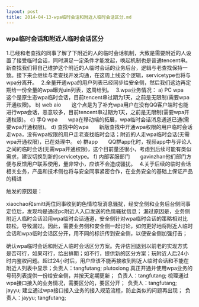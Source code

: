 ```yaml
---
layout: post
title: 2014-04-13-wpa临时会话和附近人临时会话区分.md
---
```


### wpa临时会话和附近人临时会话区分

1.已经和老查找的同事了解了下附近的人的临时会话机制，大致是需要附近的人设置了接受临时会话，同时满足一定条件才能发起，唤起机制也是普通tencent串。
新查找我们将自己维护这个附近的人临时会话的业务后台，逻辑与老查找保持一致。接下来会继续与老查找开发沟通，在这周上线这个逻辑，servicetype也将与wpa分离开。
 
2.全量开通wpa的用户列表已经同步给安全侧，然后我们这边再定期给一份全量的wpa曝光uin列表，这周给到。
 
3.wpa业务情况：
a) PC wpa
         这个是原生态wpa临时会话，目前tencent串过期为1天，之前是无限制(需要wpa开通权限)。
b) web aio
         这个点是为了补充wpa用户在没有QQ客户端时也能进行wpa会话，恶意较多，目前tencent串过期为1天，之前是无限制(需要wpa开通权限)。
c) 手Q wpa
         wpa在移动端的拓展，wpa临时会话消息通道已通(需要wpa开通权限)。
d) 查找中的wpa
         新版查找中开通wpa权限的用户临时会话走wpa，没有wpa权限的用户走老查找临时会话；附近的人走wpa临时会话(无需wpa开通权限)，已在处理中。
e) 群app
         QQ群app化时，视频app中与评论人之间的临时会话(无需wpa开通权限)，这个目前量还很小，考虑到后续可能有类似需求，建议切换到新的servicetype。
f) 内部客服部门
         gavinzhan他们部门方便与反馈用户联系使用，量非常小，应该不会造成骚扰。
 
4.关于后续的临时会话相关业务，产品和技术侧也将与安全同事紧密合作，在业务安全的基础上保证产品的精进


触发的原因是：

xiaochao和smitt两位同事收到的色情垃圾消息骚扰，经安全侧和业务后台侧同事定位后，发现均是通过pc附近人入口发送的色情骚扰信息；
漏过原因是，业务侧附近人临时会话沿用wpa临时会话通道，安全侧针对wpa临时会话的策略相对比较松，导致漏过。因此，需要业务侧和安全侧一起讨论，如何更好地将附近人临时会话和wpa临时会话区分开，用不同的标识传到安全侧，以便安全侧加强打击；

确认wpa临时会话和附近人临时会话区分方案。先评估回退到以前老的实现方式是否可行，如果可行，给出排期；如不行，提供新的区分方案；玩附近人后24小时内鉴权问题。超过24小时后，用户应该不能再接收到附近人临时会话和不能在附近人列表中显示；负责人：tangfutang; plutoxiong
真正开通并使用wpa业务的号码列表提供一份给安全侧，并按天定期更新；  负责人：tangfutang;
梳理通过wpa接口接入的业务情况，需要区分的，要区分开；  负责人：tangfutang; jayyu;
建立通过wpa接口接入业务的接入规范流程，防止类似的问题再出现；  负责人：jayyu; tangfutang;


